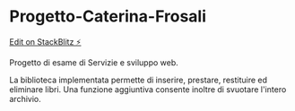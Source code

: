 # Progetto-Caterina-Frosali

[Edit on StackBlitz ⚡️](https://stackblitz.com/edit/stackblitz-starters-quuwxg)

Progetto di esame di Servizie e sviluppo web.

La biblioteca implementata permette di inserire, prestare, restituire ed eliminare libri.
Una funzione aggiuntiva consente inoltre di svuotare l'intero archivio. 